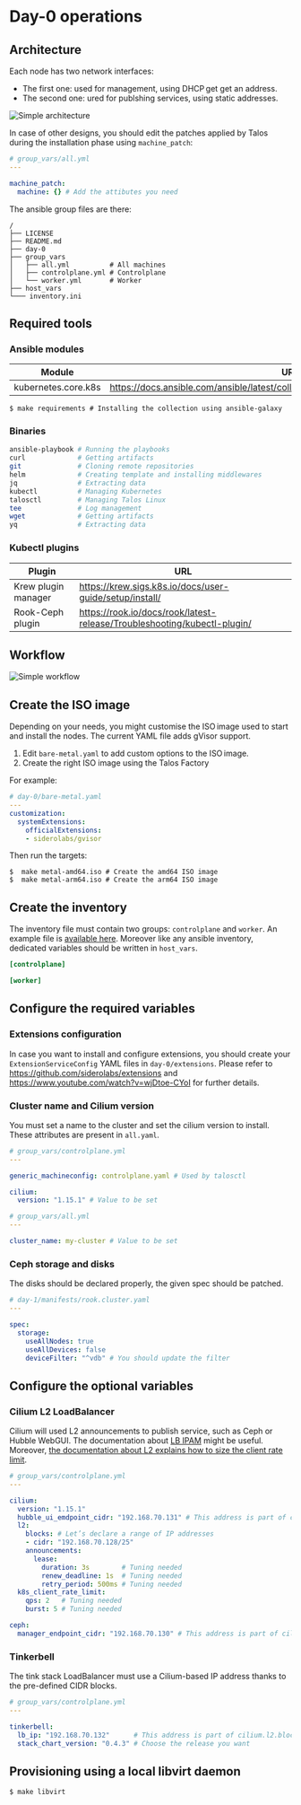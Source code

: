 # Day-0 operations

## Architecture

Each node has two network interfaces:

- The first one: used for management, using DHCP get get an address.
- The second one: ured for publshing services, using static addresses.

![Simple architecture](architecture.svg)

In case of other designs, you should edit the patches applied by Talos during the installation phase using `machine_patch`:

```yaml
# group_vars/all.yml
---

machine_patch:
  machine: {} # Add the attibutes you need
```

The ansible group files are there:

```
/
├── LICENSE
├── README.md
├── day-0
├── group_vars
│   ├── all.yml          # All machines
│   ├── controlplane.yml # Controlplane
│   └── worker.yml       # Worker
├── host_vars
└─── inventory.ini
```

## Required tools

### Ansible modules

| Module              | URL                                                                                 |
| ------------------- | ----------------------------------------------------------------------------------- |
| kubernetes.core.k8s | https://docs.ansible.com/ansible/latest/collections/kubernetes/core/k8s_module.html |

```console
$ make requirements # Installing the collection using ansible-galaxy
```

### Binaries

```bash
ansible-playbook # Running the playbooks
curl             # Getting artifacts
git              # Cloning remote repositories
helm             # Creating template and installing middlewares
jq               # Extracting data
kubectl          # Managing Kubernetes
talosctl         # Managing Talos Linux
tee              # Log management
wget             # Getting artifacts
yq               # Extracting data
```

### Kubectl plugins

| Plugin              | URL                                                                      |
| ------------------- | ------------------------------------------------------------------------ |
| Krew plugin manager | https://krew.sigs.k8s.io/docs/user-guide/setup/install/                  |
| Rook-Ceph plugin    | https://rook.io/docs/rook/latest-release/Troubleshooting/kubectl-plugin/ |

## Workflow

![Simple workflow](workflow.svg)

## Create the ISO image

Depending on your needs, you might customise the ISO image used to start and install the nodes.
The current YAML file adds gVisor support.

1. Edit `bare-metal.yaml` to add custom options to the ISO image.
1. Create the right ISO image using the Talos Factory

For example:

```yaml
# day-0/bare-metal.yaml
---
customization:
  systemExtensions:
    officialExtensions:
    - siderolabs/gvisor
```

Then run the targets:

```console
$  make metal-amd64.iso # Create the amd64 ISO image
$  make metal-arm64.iso # Create the arm64 ISO image
```

## Create the inventory

The inventory file must contain two groups: `controlplane` and `worker`. An example file is [available here](../inventory.ini.example).
Moreover like any ansible inventory, dedicated variables should be written in `host_vars`.

```ini
[controlplane]

[worker]

```

## Configure the required variables

### Extensions configuration

In case you want to install and configure extensions, you should create your `ExtensionServiceConfig` YAML files in `day-0/extensions`.
Please refer to https://github.com/siderolabs/extensions and https://www.youtube.com/watch?v=wjDtoe-CYoI for further details.

### Cluster name and Cilium version

You must set a name to the cluster and set the cilium version to install. These attributes are present in `all.yaml`.

```yaml
# group_vars/controlplane.yml
---

generic_machineconfig: controlplane.yaml # Used by talosctl

cilium:
  version: "1.15.1" # Value to be set
```

```yaml
# group_vars/all.yml
---

cluster_name: my-cluster # Value to be set
```

### Ceph storage and disks

The disks should be declared properly, the given spec should be patched.

```yaml
# day-1/manifests/rook.cluster.yaml
---

spec:
  storage:
    useAllNodes: true
    useAllDevices: false
    deviceFilter: "^vdb" # You should update the filter
```

## Configure the optional variables

### Cilium L2 LoadBalancer

Cilium will used L2 announcements to publish service, such as Ceph or Hubble WebGUI. The documentation about [LB IPAM](https://docs.cilium.io/en/stable/network/lb-ipam/) might be useful. Moreover, [the documentation about L2 explains how to size the client rate limit](https://docs.cilium.io/en/latest/network/l2-announcements/#sizing-client-rate-limit).

```yaml
# group_vars/controlplane.yml
---

cilium:
  version: "1.15.1"
  hubble_ui_emdpoint_cidr: "192.168.70.131" # This address is part of cilium.l2.blocks
  l2:
    blocks: # Let’s declare a range of IP addresses
    - cidr: "192.168.70.128/25"
    announcements:
      lease:
        duration: 3s        # Tuning needed
        renew_deadline: 1s  # Tuning needed
        retry_period: 500ms # Tuning needed
  k8s_client_rate_limit:
    qps: 2   # Tuning needed
    burst: 5 # Tuning needed

ceph:
  manager_endpoint_cidr: "192.168.70.130" # This address is part of cilium.l2.blocks
```

### Tinkerbell

The tink stack LoadBalancer must use a Cilium-based IP address thanks to the pre-defined CIDR blocks.

```yaml
# group_vars/controlplane.yml
---

tinkerbell:
  lb_ip: "192.168.70.132"      # This address is part of cilium.l2.blocks
  stack_chart_version: "0.4.3" # Choose the release you want
```

## Provisioning using a local libvirt daemon

```console
$ make libvirt
```
